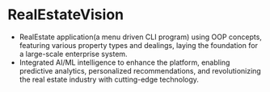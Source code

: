 # RealEstateVision
- RealEstate application(a menu driven CLI program) using OOP concepts, featuring various property types and dealings, laying the foundation for a large-scale enterprise system.
- Integrated AI/ML intelligence to enhance the platform, enabling predictive analytics, personalized recommendations, and revolutionizing the real estate industry with cutting-edge technology.
